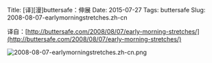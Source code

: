 Title: [译][漫]buttersafe：伸展
Date: 2015-07-27
Tags: buttersafe
Slug: 2008-08-07-earlymorningstretches.zh-cn

译自：[http://buttersafe.com/2008/08/07/early-morning-stretches/](http://buttersafe.com/2008/08/07/early-morning-stretches/)


![2008-08-07-earlymorningstretches.zh-cn.png](/static/images/comics/2008-08-07-earlymorningstretches.zh-cn.png)